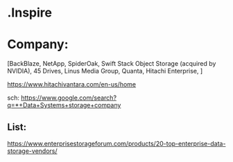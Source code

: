 # .Inspire

# Company:
[BackBlaze, NetApp, SpiderOak, Swift Stack Object Storage (acquired by NVIDIA), 45 Drives, Linus Media Group, Quanta, Hitachi Enterprise, ]

https://www.hitachivantara.com/en-us/home

sch:
https://www.google.com/search?q=*+Data+Systems+storage+company

## List:
https://www.enterprisestorageforum.com/products/20-top-enterprise-data-storage-vendors/
